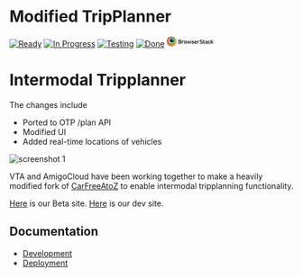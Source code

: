 # Modified TripPlanner

[![Ready](https://badge.waffle.io/vta/modeify.png?label=ready&title=Ready)](https://waffle.io/vta/modeify)
[![In Progress](https://badge.waffle.io/vta/modeify.png?label=in%20progress&title=In%20Progress)](https://waffle.io/vta/modeify)
[![Testing](https://badge.waffle.io/vta/modeify.png?label=tests%20passed&title=Testing)](https://waffle.io/vta/modeify)
[![Done](https://badge.waffle.io/vta/modeify.png?label=closed&title=Closed)](https://waffle.io/vta/modeify)
[![BrowserStack](assets/images/application/browserstack.png)](https://www.browserstack.com)
<!--[![Build status][travis-image]][travis-url]-->
<!--[![Test coverage][coveralls-image]][coveralls-url]-->
<!--[![Code Climate][code-climate-image]][code-climate-url]-->
<!--[![Dependency Status][david-image]][david-url]-->

<!--[travis-image]: https://img.shields.io/travis/conveyal/modeify.svg?style=flat-square-->
<!--[travis-url]: https://travis-ci.org/conveyal/modeify-->
<!--[coveralls-image]: https://img.shields.io/coveralls/conveyal/modeify.svg?style=flat-square-->
<!--[coveralls-url]: https://coveralls.io/r/conveyal/modeify?branch=master-->
<!--[code-climate-image]: http://img.shields.io/codeclimate/github/conveyal/modeify.svg?style=flat-square-->
<!--[code-climate-url]: https://codeclimate.com/github/conveyal/modeify-->
<!--[david-image]: http://img.shields.io/david/conveyal/modeify.svg?style=flat-square-->
<!--[david-url]: https://david-dm.org/conveyal/modeify-->

# Intermodal Tripplanner 

The changes include
- Ported to OTP /plan API 
- Modified UI
- Added real-time locations of vehicles

![screenshot 1](http://i.imgur.com/spSp3nX.png "VTA Multimodal Tripplanner")


VTA and AmigoCloud have been working together to make a heavily modified fork of [CarFreeAtoZ](http://www.carfreeatoz.com/) to enable intermodal tripplanning functionality.

[Here](http://tripplanner.vta.org) is our Beta site.  [Here](http://devplanner.vta.org) is our dev site.

## Documentation

* [Development](/docs/Development.md)
* [Deployment](/docs/Deployment.md)
